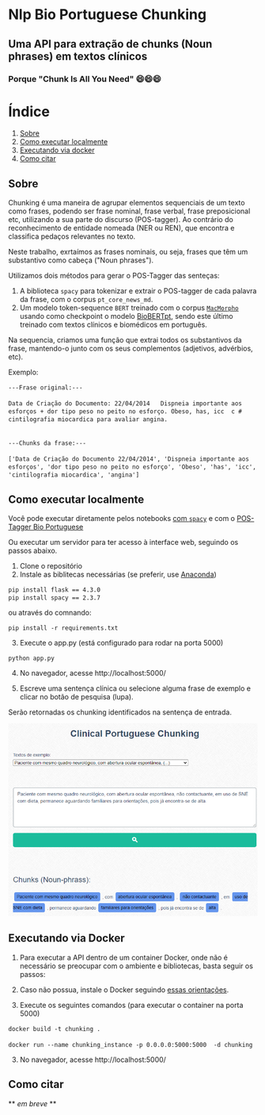 # Nlp Bio Portuguese Chunking
## Uma API para extração de chunks (Noun phrases) em textos clínicos
### Porque "Chunk Is All You Need" 😄😄😄

# Índice
1. [Sobre](#sobre)
2. [Como executar localmente](#como-executar-localmente)
3. [Executando via docker](#executando-via-docker)
4. [Como citar](#como-citar)

## Sobre

Chunking é uma maneira de agrupar elementos sequenciais de um texto como frases, podendo ser frase nominal, frase verbal, frase preposicional etc, utilizando a sua parte do discurso (POS-tagger). Ao contrário do reconhecimento de entidade nomeada (NER ou REN), que encontra e classifica pedaços relevantes no texto.

Neste trabalho, exrtaímos as frases nominais, ou seja, frases que têm um substantivo como cabeça ("Noun phrases"). 

Utilizamos dois métodos para gerar o POS-Tagger das senteças:

1. A biblioteca `spacy` para tokenizar e extrair o POS-tagger de cada palavra da frase, com o corpus `pt_core_news_md`.
2. Um modelo token-sequence `BERT` treinado com o corpus [`MacMorpho`](http://nilc.icmc.usp.br/macmorpho/) usando como checkpoint o modelo [BioBERTpt](https://huggingface.co/pucpr/biobertpt-all), sendo este último treinado com textos clínicos e biomédicos em português.

Na sequencia, criamos uma função que extrai todos os substantivos da frase, mantendo-o junto com os seus complementos (adjetivos, advérbios, etc).

Exemplo: 
```
---Frase original:---

Data de Criação do Documento: 22/04/2014   Dispneia importante aos esforços + dor tipo peso no peito no esforço. Obeso, has, icc  c # cintilografia miocardica para avaliar angina.


---Chunks da frase:---

['Data de Criação do Documento 22/04/2014', 'Dispneia importante aos esforços', 'dor tipo peso no peito no esforço', 'Obeso', 'has', 'icc', 'cintilografia miocardica', 'angina']
```

## Como executar localmente

Você pode executar diretamente pelos notebooks [com `spacy`](https://github.com/lisaterumi/nlp-portuguese-chunking/blob/main/notebook/chunking-portuguese_spacy.ipynb) e com o [POS-Tagger Bio Portuguese](https://github.com/lisaterumi/nlp-portuguese-chunking/blob/main/notebook/chunking-portuguese_postagger_biopt.ipynb)

Ou executar um servidor para ter acesso à interface web, seguindo os passos abaixo.

1. Clone o repositório
2. Instale as biblitecas necessárias (se preferir, use [Anaconda](http://www.anaconda.com))
```
pip install flask == 4.3.0
pip install spacy == 2.3.7
```
ou através do comnando:
```
pip install -r requirements.txt
```
3. Execute o app.py (está configurado para rodar na porta 5000)
```
python app.py
```
4. No navegador, acesse http://localhost:5000/

5. Escreve uma sentença clínica ou selecione alguma frase de exemplo e clicar no botão de pesquisa (lupa). 
 
Serão retornadas os chunking identificados na sentença de entrada. 
 
<img src="img/chunk.png">

## Executando via Docker

1. Para executar a API dentro de um container Docker, onde não é necessário se preocupar com o ambiente e bibliotecas, basta seguir os passos:

1. Caso não possua, instale o Docker seguindo [essas orientações](https://docs.docker.com/get-started/).

2. Execute os seguintes comandos (para executar o container na porta 5000)
```
docker build -t chunking .

docker run --name chunking_instance -p 0.0.0.0:5000:5000  -d chunking

```
3. No navegador, acesse http://localhost:5000/

## Como citar

** *em breve* **

